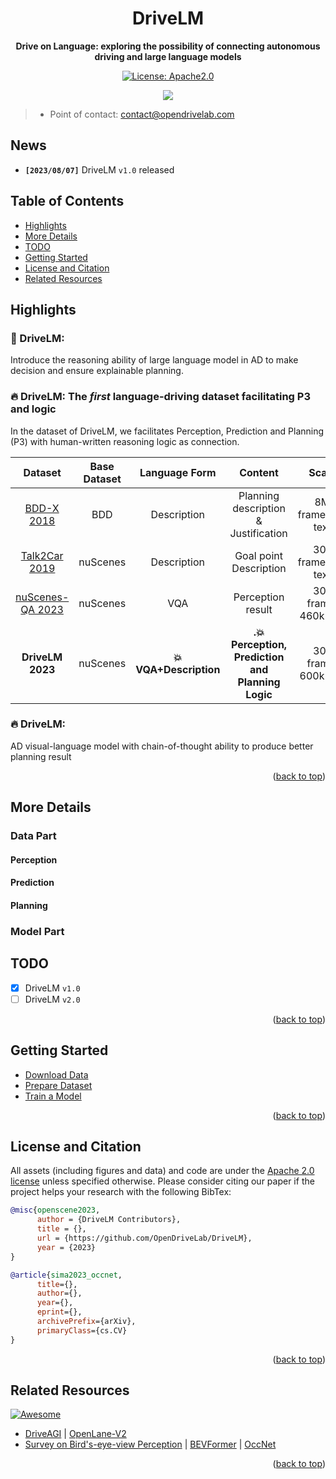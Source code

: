 <div id="top" align="center">

# DriveLM

**Drive on Language: exploring the possibility of connecting autonomous driving and large language models**

<a href="#license-and-citation">
  <img alt="License: Apache2.0" src="https://img.shields.io/badge/license-Apache%202.0-blue.svg"/>
</a>



<p align="center">
  <img src="demo.gif">
</p>

</div>

> - Point of contact: [contact@opendrivelab.com](mailto:contact@opendrivelab.com)

## News

- **`[2023/08/07]`** DriveLM `v1.0` released

## Table of Contents
- [Highlights](#highlights)
- [More Details](#more-details)
- [TODO](#todo)
- [Getting Started](#getting-started)
- [License and Citation](#license-and-citation)
- [Related Resources](#related-resources)

## Highlights

### :car: DriveLM:
Introduce the reasoning ability of large language model in AD to make decision and ensure explainable planning.


### :fire: DriveLM: The *first* language-driving dataset facilitating P3 and logic

In the dataset of DriveLM, we facilitates Perception, Prediction and Planning (P3) with human-written reasoning logic as connection.

<center>
  
|  Dataset  | Base Dataset |      Language Form    |   Content | Scale      |  Release?|
|:---------:|:-------------:|:--------------------:|:------:|:--------------------------------------------:|:----------:|
| [BDD-X 2018](https://github.com/astra-vision/MonoScene)  |  BDD  | Description | Planning description & Justification    | 8M frame,20k text   |**:heavy_check_mark:**|
| [Talk2Car 2019](https://github.com/Tsinghua-MARS-Lab/Occ3D)   |      nuScenes    | Description |  Goal point Description | 30k frame,10k text | **:heavy_check_mark:**|
| [nuScenes-QA 2023](https://github.com/FANG-MING/occupancy-for-nuscenes)   |   nuScenes  | VQA |  Perception result     | 30k frame, 460k text| :x:|
| **DriveLM 2023** | nuScenes| **:boom: VQA+Description** | **.:boom:Perception, Prediction and Planning Logic** | 30k frame, 600k text|**:heavy_check_mark:** Mid August|

</center>







### :fire: DriveLM:

AD visual-language model with chain-of-thought ability to produce better planning result





<p align="right">(<a href="#top">back to top</a>)</p>




## More Details

### Data Part
#### Perception
#### Prediction
#### Planning

### Model Part





## TODO 
- [x] DriveLM `v1.0`
- [ ] DriveLM `v2.0`

<p align="right">(<a href="#top">back to top</a>)</p>


## Getting Started
- [Download Data](/docs/getting_started.md#download-data)
- [Prepare Dataset](/docs/getting_started.md#prepare-dataset)
- [Train a Model](/docs/getting_started.md#train-a-model)


<p align="right">(<a href="#top">back to top</a>)</p>


## License and Citation
All assets (including figures and data) and code are under the [Apache 2.0 license](./LICENSE) unless specified otherwise.
Please consider citing our paper if the project helps your research with the following BibTex:

```bibtex
@misc{openscene2023,
      author = {DriveLM Contributors},
      title = {},
      url = {https://github.com/OpenDriveLab/DriveLM},
      year = {2023}
}

@article{sima2023_occnet,
      title={}, 
      author={},
      year={},
      eprint={},
      archivePrefix={arXiv},
      primaryClass={cs.CV}
}
```

<p align="right">(<a href="#top">back to top</a>)</p>

## Related Resources
[![Awesome](https://awesome.re/badge.svg)](https://awesome.re)
- [DriveAGI](https://github.com/OpenDriveLab/DriveAGI)  | [OpenLane-V2](https://github.com/OpenDriveLab/OpenLane-V2)
- [Survey on Bird's-eye-view Perception](https://github.com/OpenDriveLab/BEVPerception-Survey-Recipe) | [BEVFormer](https://github.com/fundamentalvision/BEVFormer) |  [OccNet](https://github.com/OpenDriveLab/OccNet)


<p align="right">(<a href="#top">back to top</a>)</p>
